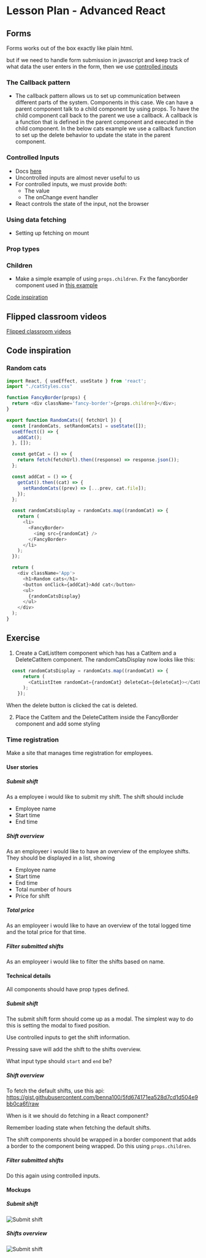 # Lesson Plan - Advanced React

## Forms
Forms works out of the box exactly like plain html.

but if we need to handle form submission in javascript and keep track of what data the user enters in the form, then we use [controlled inputs](#controlled-inputs)

### The Callback pattern
  - The callback pattern allows us to set up communication between different parts of the system. Components in this case. We can have a parent component talk to a child component by using props.
  To have the child component call back to the parent we use a callback. A callback is a function that is defined in the parent component and executed in the child component.
  In the below cats example we use a callback function to set up the delete behavior to update the state in the parent component.
### Controlled Inputs
  - Docs [here](https://reactjs.org/docs/forms.html#controlled-components)
  - Uncontrolled inputs are almost never useful to us
  - For controlled inputs, we must provide _both_:
    - The value
    - The onChange event handler
  - React controls the state of the input, not the browser
### Using data fetching
  - Setting up fetching on mount
### Prop types
### Children
  - Make a simple example of using `props.children`. Fx the fancyborder component used in [this example](https://reactjs.org/docs/composition-vs-inheritance.html#containment)

[Code inspiration](#random-cats)

## Flipped classroom videos

[Flipped classroom videos](./preparation.md#flipped-classroom-videos)

## Code inspiration

### Random cats

```js
import React, { useEffect, useState } from 'react';
import "./catStyles.css"

function FancyBorder(props) {
  return <div className='fancy-border'>{props.children}</div>;
}

export function RandomCats({ fetchUrl }) {
  const [randomCats, setRandomCats] = useState([]);
  useEffect(() => {
    addCat();
  }, []);

  const getCat = () => {
    return fetch(fetchUrl).then((response) => response.json());
  };

  const addCat = () => {
    getCat().then((cat) => {
      setRandomCats((prev) => [...prev, cat.file]);
    });
  };

  const randomCatsDisplay = randomCats.map((randomCat) => {
    return (
      <li>
        <FancyBorder>
          <img src={randomCat} />
        </FancyBorder>
      </li>
    );
  });

  return (
    <div className='App'>
      <h1>Random cats</h1>
      <button onClick={addCat}>Add cat</button>
      <ul>
        {randomCatsDisplay}
      </ul>
    </div>
  );
}
```

## Exercise

1. Create a CatListItem component which has has a CatItem and a DeleteCatItem component.
The randomCatsDisplay now looks like this:
```js
  const randomCatsDisplay = randomCats.map((randomCat) => {
      return (
        <CatListItem randomCat={randomCat} deleteCat={deleteCat}></CatListItem>
      );
    });
```
When the delete button is clicked the cat is deleted.

2. Place the CatItem and the DeleteCatItem inside the FancyBorder component and add some styling

### Time registration
Make a site that manages time registration for employees.

#### User stories

##### Submit shift
As a employee i would like to submit my shift. The shift should include
- Employee name
- Start time
- End time

##### Shift overview
As an employeer i would like to have an overview of the employee shifts. They should be displayed in a list, showing
- Employee name
- Start time
- End time
- Total number of hours
- Price for shift

##### Total price
As an employeer i would like to have an overview of the total logged time and the total price for that time.

##### Filter submitted shifts
As an employeer i would like to filter the shifts based on name.

#### Technical details

All components should have prop types defined.

##### Submit shift
The submit shift form should come up as a modal. The simplest way to do this is setting the modal to fixed position.

Use controlled inputs to get the shift information.

Pressing save will add the shift to the shifts overview.

What input type should `start` and `end` be?

##### Shift overview
To fetch the default shifts, use this api: https://gist.githubusercontent.com/benna100/5fd674171ea528d7cd1d504e9bb0ca6f/raw

When is it we should do fetching in a React component?

Remember loading state when fetching the default shifts.

The shift components should be wrapped in a border component that adds a border to the component being wrapped. Do this using `props.children`.

##### Filter submitted shifts
Do this again using controlled inputs.


#### Mockups

##### Submit shift
![Submit shift](assets/submit-shift.jpeg)


##### Shifts overview
![Submit shift](assets/shifts-overview.jpeg)

